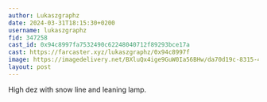 ```yaml
---
author: Lukaszgraphz
date: 2024-03-31T18:15:30+0200
username: lukaszgraphz
fid: 347258
cast_id: 0x94c8997fa7532490c62248040712f89293bce17a
cast: https://farcaster.xyz/lukaszgraphz/0x94c8997f
image: https://imagedelivery.net/BXluQx4ige9GuW0Ia56BHw/da70d19c-8315-4617-1378-8d3dcdcca400/original
layout: post
---
```


High dez with snow line and leaning lamp.

<img src='https://imagedelivery.net/BXluQx4ige9GuW0Ia56BHw/da70d19c-8315-4617-1378-8d3dcdcca400/original' alt='' referrerpolicy='no-referrer'/>

